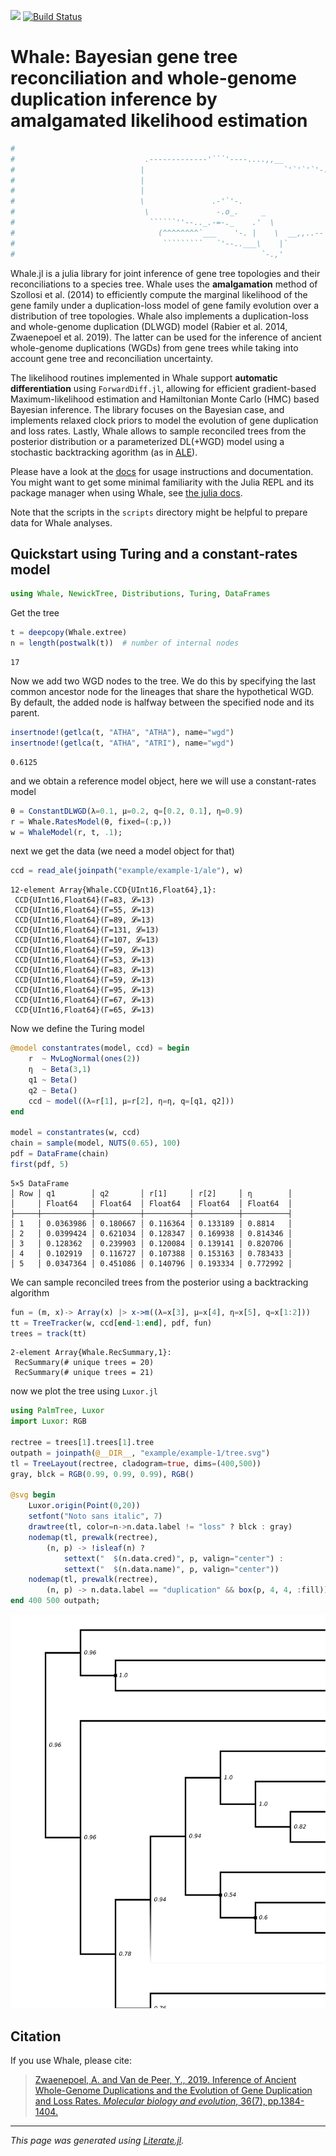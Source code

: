 [![](https://img.shields.io/badge/docs-dev-blue.svg)](https://arzwa.github.io/Whale.jl/dev/index.html)
[![Build Status](https://travis-ci.com/arzwa/Whale.jl.svg?branch=master)](https://travis-ci.com/arzwa/Whale.jl)

# Whale: Bayesian gene tree reconciliation and whole-genome duplication inference by amalgamated likelihood estimation

```julia
#
#                             .-------------'```'----....,,__                        _,
#                            |                               `'`'`'`'-.,.__        .'(
#                            |                                             `'--._.'   )
#                            |                                                   `'-.<
#                            \               .-'`'-.                            -.    `\
#                             \               -.o_.     _                     _,-'`\    |
#                              ``````''--.._.-=-._    .'  \            _,,--'`      `-._(
#                                (^^^^^^^^`___    '-. |    \  __,,..--'                 `
#                                 `````````   `'--..___\    |`
#                                                       `-.,'
```

Whale.jl is a julia library for joint inference of gene tree topologies and their reconciliations to a species tree. Whale uses the **amalgamation** method of Szollosi et al. (2014) to efficiently compute the marginal likelihood of the gene family under a duplication-loss model of gene family evolution over a distribution of tree topologies. Whale also implements a duplication-loss and whole-genome duplication (DLWGD) model (Rabier et al. 2014, Zwaenepoel et al. 2019). The latter can be used for the inference of ancient whole-genome duplications (WGDs) from gene trees while taking into account gene tree and reconciliation uncertainty.

The likelihood routines implemented in Whale support **automatic differentiation** using `ForwardDiff.jl`, allowing for efficient gradient-based Maximum-likelihood estimation and Hamiltonian Monte Carlo (HMC) based Bayesian inference. The library focuses on the Bayesian case, and implements relaxed clock priors to model the evolution of gene duplication and loss rates. Lastly, Whale allows to sample reconciled trees from the posterior distribution or a parameterized DL(+WGD) model using a stochastic backtracking agorithm (as in [ALE](https://github.com/ssolo/ALE)).

Please have a look at the [docs](https://arzwa.github.io/Whale.jl/dev/index.html) for usage instructions and documentation. You might want to get some minimal familiarity with the Julia REPL and its package manager when using Whale, see [the julia docs](https://docs.julialang.org/en/v1/).

Note that the scripts in the `scripts` directory might be helpful to prepare data for Whale analyses.

## Quickstart using Turing and a constant-rates model

```julia
using Whale, NewickTree, Distributions, Turing, DataFrames
```

Get the tree

```julia
t = deepcopy(Whale.extree)
n = length(postwalk(t))  # number of internal nodes
```

```
17
```

Now we add two WGD nodes to the tree. We do this by specifying
the last common ancestor node for the lineages that share the
hypothetical WGD. By default, the added node is halfway between
the specified node and its parent.

```julia
insertnode!(getlca(t, "ATHA", "ATHA"), name="wgd")
insertnode!(getlca(t, "ATHA", "ATRI"), name="wgd")
```

```
0.6125
```

and we obtain a reference model object, here we will use a constant-rates
model

```julia
θ = ConstantDLWGD(λ=0.1, μ=0.2, q=[0.2, 0.1], η=0.9)
r = Whale.RatesModel(θ, fixed=(:p,))
w = WhaleModel(r, t, .1);
```

next we get the data (we need a model object for that)

```julia
ccd = read_ale(joinpath("example/example-1/ale"), w)
```

```
12-element Array{Whale.CCD{UInt16,Float64},1}:
 CCD{UInt16,Float64}(Γ=83, 𝓛=13)
 CCD{UInt16,Float64}(Γ=55, 𝓛=13)
 CCD{UInt16,Float64}(Γ=89, 𝓛=13)
 CCD{UInt16,Float64}(Γ=131, 𝓛=13)
 CCD{UInt16,Float64}(Γ=107, 𝓛=13)
 CCD{UInt16,Float64}(Γ=59, 𝓛=13)
 CCD{UInt16,Float64}(Γ=53, 𝓛=13)
 CCD{UInt16,Float64}(Γ=83, 𝓛=13)
 CCD{UInt16,Float64}(Γ=59, 𝓛=13)
 CCD{UInt16,Float64}(Γ=95, 𝓛=13)
 CCD{UInt16,Float64}(Γ=67, 𝓛=13)
 CCD{UInt16,Float64}(Γ=65, 𝓛=13)
```

Now we define the Turing model

```julia
@model constantrates(model, ccd) = begin
    r  ~ MvLogNormal(ones(2))
    η  ~ Beta(3,1)
    q1 ~ Beta()
    q2 ~ Beta()
    ccd ~ model((λ=r[1], μ=r[2], η=η, q=[q1, q2]))
end

model = constantrates(w, ccd)
chain = sample(model, NUTS(0.65), 100)
pdf = DataFrame(chain)
first(pdf, 5)
```

```
5×5 DataFrame
│ Row │ q1        │ q2       │ r[1]     │ r[2]     │ η        │
│     │ Float64   │ Float64  │ Float64  │ Float64  │ Float64  │
├─────┼───────────┼──────────┼──────────┼──────────┼──────────┤
│ 1   │ 0.0363986 │ 0.180667 │ 0.116364 │ 0.133189 │ 0.8814   │
│ 2   │ 0.0399424 │ 0.621034 │ 0.128347 │ 0.169938 │ 0.814346 │
│ 3   │ 0.128362  │ 0.239903 │ 0.120084 │ 0.139141 │ 0.820706 │
│ 4   │ 0.102919  │ 0.116727 │ 0.107388 │ 0.153163 │ 0.783433 │
│ 5   │ 0.0347364 │ 0.451086 │ 0.140796 │ 0.193334 │ 0.772992 │
```

We can sample reconciled trees from the posterior using a backtracking algorithm

```julia
fun = (m, x)-> Array(x) |> x->m((λ=x[3], μ=x[4], η=x[5], q=x[1:2]))
tt = TreeTracker(w, ccd[end-1:end], pdf, fun)
trees = track(tt)
```

```
2-element Array{Whale.RecSummary,1}:
 RecSummary(# unique trees = 20)
 RecSummary(# unique trees = 21)
```

now we plot the tree using `Luxor.jl`

```julia
using PalmTree, Luxor
import Luxor: RGB

rectree = trees[1].trees[1].tree
outpath = joinpath(@__DIR__, "example/example-1/tree.svg")
tl = TreeLayout(rectree, cladogram=true, dims=(400,500))
gray, blck = RGB(0.99, 0.99, 0.99), RGB()

@svg begin
    Luxor.origin(Point(0,20))
    setfont("Noto sans italic", 7)
    drawtree(tl, color=n->n.data.label != "loss" ? blck : gray)
    nodemap(tl, prewalk(rectree),
        (n, p) -> !isleaf(n) ?
            settext("  $(n.data.cred)", p, valign="center") :
            settext("  $(n.data.name)", p, valign="center"))
    nodemap(tl, prewalk(rectree),
        (n, p) -> n.data.label == "duplication" && box(p, 4, 4, :fill))
end 400 500 outpath;
```

![](example/example-1/tree.svg)

## Citation

If you use Whale, please cite:

>[Zwaenepoel, A. and Van de Peer, Y., 2019. Inference of Ancient Whole-Genome Duplications and the Evolution of Gene Duplication and Loss Rates. *Molecular biology and evolution*, 36(7), pp.1384-1404.](https://academic.oup.com/mbe/article-abstract/36/7/1384/5475503)

---

*This page was generated using [Literate.jl](https://github.com/fredrikekre/Literate.jl).*

